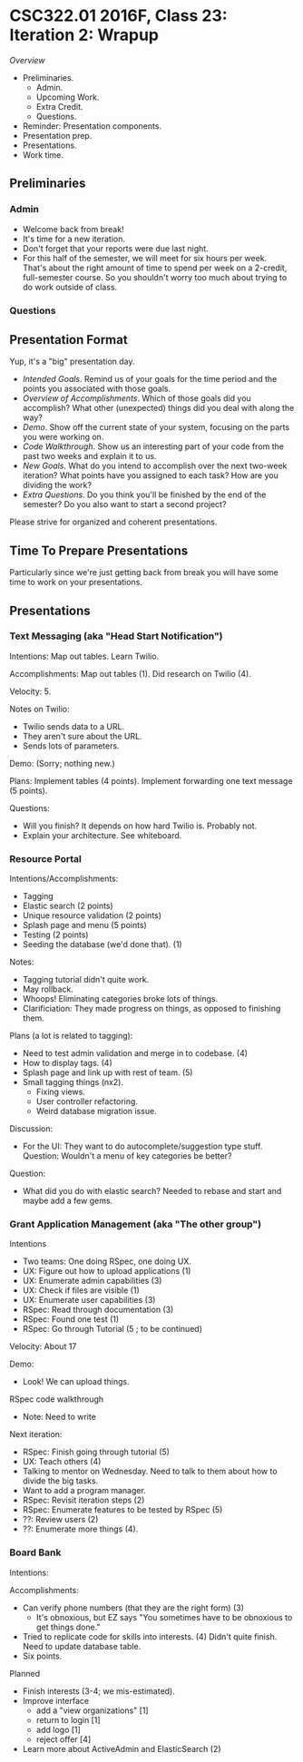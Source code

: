 CSC322.01 2016F, Class 23: Iteration 2: Wrapup
==============================================

_Overview_

* Preliminaries.
    * Admin.
    * Upcoming Work.
    * Extra Credit.
    * Questions.
* Reminder: Presentation components.
* Presentation prep.
* Presentations.
* Work time.

Preliminaries
-------------

### Admin

* Welcome back from break!
* It's time for a new iteration.
* Don't forget that your reports were due last night.
* For this half of the semester, we will meet for six hours per week.  
  That's about the right amount of time to spend per week on a 2-credit,
  full-semester course.  So you shouldn't worry too much about trying
  to do work outside of class.

### Questions

Presentation Format
-------------------

Yup, it's a "big" presentation day.

* _Intended Goals_.  Remind us of your goals for the time period and
  the points you associated with those goals.
* _Overview of Accomplishments_.  Which of those goals did you accomplish?
  What other (unexpected) things did you deal with along the way?
* _Demo_.  Show off the current state of your system, focusing on the
  parts you were working on.
* _Code Walkthrough_.  Show us an interesting part of your code from the
  past two weeks and explain it to us.  
* _New Goals_.  What do you intend to accomplish over the next 
  two-week iteration? What points have you assigned to each task?
  How are you dividing the work?
* _Extra Questions_.  Do you think you'll be finished by the end of 
  the semester?  Do you also want to start a second project?

Please strive for organized and coherent presentations.

Time To Prepare Presentations
-----------------------------

Particularly since we're just getting back from break you will have some 
time to work on your presentations.

Presentations
-------------

### Text Messaging (aka "Head Start Notification")

Intentions: Map out tables.  Learn Twilio.

Accomplishments: Map out tables (1).  Did research on Twilio (4).  

Velocity: 5.

Notes on Twilio: 

* Twilio sends data to a URL.
* They aren't sure about the URL.
* Sends lots of parameters.

Demo: (Sorry; nothing new.)

Plans: Implement tables (4 points).  Implement forwarding one text message
(5 points).

Questions: 

* Will you finish?  It depends on how hard Twilio is.  Probably not.
* Explain your architecture.  See whiteboard.

### Resource Portal

Intentions/Accomplishments:

* Tagging
* Elastic search (2 points)
* Unique resource validation (2 points)
* Splash page and menu (5 points)
* Testing (2 points)
* Seeding the database (we'd done that). (1)

Notes:

* Tagging tutorial didn't quite work.
* May rollback.
* Whoops!  Eliminating categories broke lots of things.
* Clarificiation: They made progress on things, as opposed to finishing
  them.

Plans (a lot is related to tagging):

* Need to test admin validation and merge in to codebase. (4)
* How to display tags. (4)
* Splash page and link up with rest of team. (5)
* Small tagging things (nx2).
    * Fixing views.
    * User controller refactoring.
    * Weird database migration issue.

Discussion:

* For the UI: They want to do autocomplete/suggestion type stuff.
  Question: Wouldn't a menu of key categories be better?

Question:

* What did you do with elastic search?  Needed to rebase and start
  and maybe add a few gems.

### Grant Application Management (aka "The other group")

Intentions

* Two teams: One doing RSpec, one doing UX.
* UX: Figure out how to upload applications (1)
* UX: Enumerate admin capabilities (3)
* UX: Check if files are visible (1)
* UX: Enumerate user capabilities (3)
* RSpec: Read through documentation (3)
* RSpec: Found one test (1)
* RSpec: Go through Tutorial (5 ; to be continued)

Velocity: About 17

Demo:

* Look!  We can upload things.

RSpec code walkthrough

* Note: Need to write

Next iteration:

* RSpec: Finish going through tutorial (5)
* UX: Teach others (4)
* Talking to mentor on Wednesday.  Need to talk to them about how to
  divide the big tasks.
* Want to add a program manager.  
* RSpec: Revisit iteration steps (2)
* RSpec: Enumerate features to be tested by RSpec (5)
* ??: Review users (2)
* ??: Enumerate more things (4).

### Board Bank

Intentions:

Accomplishments:

* Can verify phone numbers (that they are the right form) (3)
    * It's obnoxious, but EZ says "You sometimes have to be obnoxious to get things done."
* Tried to replicate code for skills into interests.  (4) Didn't quite
  finish.  Need to update database table.
* Six points.

Planned

* Finish interests (3-4; we mis-estimated).
* Improve interface 
   * add a "view organizations" [1]
   * return to login [1]
   * add logo [1]
   * reject offer [4]
* Learn more about ActiveAdmin and ElasticSearch (2)

